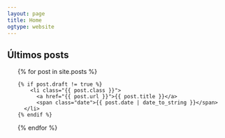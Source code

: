 ```yaml
---
layout: page
title: Home
ogtype: website
---
```


<h2>Últimos posts</h2>

<ul class="posts">
  {% for post in site.posts %}

  	{% if post.draft != true %}
    	<li class="{{ post.class }}">
          <a href="{{ post.url }}">{{ post.title }}</a>
          <span class="date">{{ post.date | date_to_string }}</span>
      </li>
    {% endif %}

  {% endfor %}
</ul>
